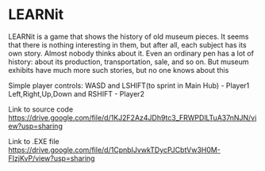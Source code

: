 # LEARNit
LEARNit is a game that shows the history of old museum pieces. It seems that there is nothing interesting in them, but after all, each subject has its own story. Almost nobody thinks about it. Even an ordinary pen has a lot of history: about its production, transportation, sale, and so on. But museum exhibits have much more such stories, but no one knows about this

Simple player controls:
WASD and LSHIFT(to sprint in Main Hub) - Player1
Left,Right,Up,Down and RSHIFT - Player2

Link to source code
https://drive.google.com/file/d/1KJ2F2Az4JDh9tc3_FRWPDlLTuA37nNJN/view?usp=sharing

Link to .EXE file
https://drive.google.com/file/d/1CpnbIJvwkTDycPJCbtVw3H0M-FIzjKvP/view?usp=sharing
